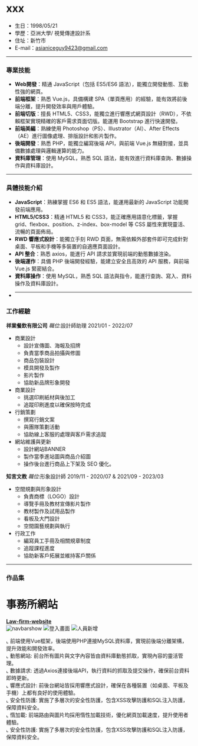 # xxx
- 生日：1998/05/21
- 學歷：亞洲大學/ 視覺傳達設計系
- 住址：新竹市
- E-mail：asianiceguy9423@gmail.com 
<hr>

### 專業技能
- **Web開發**：精通 JavaScript（包括 ES5/ES6 語法），能獨立開發動態、互動性強的網頁。
- **前端框架**：熟悉 Vue.js，具備構建 SPA（單頁應用）的經驗，能有效將前後端分離，提升開發效率與用戶體驗。
- **前端切版**：擅長 HTML5、CSS3，能獨立進行響應式網頁設計（RWD），不依賴框架實現精確的客戶需求頁面切版。能運用 Bootstrap 進行快速開發。
- **前端美編**：熟練使用 Photoshop（PS）、Illustrator（AI）、After Effects（AE）進行圖像處理、排版設計和影片製作。
- **後端開發**：熟悉 PHP，能獨立編寫後端 API，與前端 Vue.js 無縫對接，並具備數據處理與邏輯運算的能力。
- **資料庫管理**：使用 MySQL，熟悉 SQL 語法，能有效進行資料庫查詢、數據操作與資料庫設計。
<hr>

### 具體技能介紹
- **JavaScript**：熟練掌握 ES6 和 ES5 語法，能運用最新的 JavaScript 功能開發前端應用。
- **HTML5/CSS3**：精通 HTML5 和 CSS3，能正確應用語意化標籤，掌握 grid、flexbox、position、z-index、box-model 等 CSS 屬性來實現靈活、流暢的頁面佈局。
- **RWD 響應式設計**：能獨立手刻 RWD 頁面，無需依賴外部套件即可完成針對桌面、平板和手機等多裝置的自適應頁面設計。
- **API 整合**：熟悉 axios，能進行 API 請求並實現前端的動態數據渲染。
- **後端運作**：具備 PHP 後端開發經驗，能建立安全且高效的 API 服務，與前端 Vue.js 緊密結合。
- **資料庫操作**：使用 MySQL，熟悉 SQL 語法與指令，能進行查詢、寫入、資料操作及資料庫設計。
- <hr>

### 工作經驗 
**祥業餐飲有限公司**
*職位*:設計師助理
2021/01 - 2022/07
<BR>
   * 商業設計
      * 設計宣傳圖、海報及招牌
      * 負責當季商品拍攝與修圖
      * 商品包裝設計
      * 模具開發及製作
      * 影片製作
      * 協助新品牌形象開發
   * 商業設計
      * 挑選印刷紙材與後加工
      * 追蹤印刷進度以確保按時完成
   * 行銷策劃
      * 撰寫行銷文案
      * 與團隊策劃活動
      * 協助線上客服的處理與客戶需求追蹤
   * 網站維護與更新
      * 設計網站BANNER
      * 製作當季進站圖與商品介紹圖
      * 操作後台進行商品上下架及 SEO 優化。

**知言文教**
*職位*:形象設計師
2019/11 - 2020/07 & 2021/09 - 2023/03
<BR>
   * 空間規劃與形象設計
      * 負責商標（LOGO）設計
      * 導覽手冊及教材宣傳影片製作
      * 教材製作及試用品製作
      * 看板及大門設計
      * 空間園藝規劃與執行
   * 行政工作
      * 編寫員工手冊及相關規章制度
      * 追蹤課程進度
      * 協助新客戶拓展並維持客戶關係
<hr>

### 作品集
 # 事務所網站
  <a href="https://github.com/asianiceguy9423/Law-firm-website/tree/main" target="blank"><B>Law-firm-website</B></a> <BR>
  ![navbarshow](https://github.com/user-attachments/assets/54c60d11-9079-4927-a584-bd028b7d36bf)
![登入畫面](https://github.com/user-attachments/assets/40d1c3ee-6886-4c07-b36e-97e134da0196)
![人員新增](https://github.com/user-attachments/assets/5fa709a4-8b99-4bec-b233-8f7e3d29e46a)

   ⌞ 前端使用Vue框架，後端使用PHP連接MySQL資料庫，實現前後端分離架構，提升效能和開發效率。<BR>
   ⌞ 動態網站: 前台所有圖片與文字內容皆由資料庫動態抓取，實現內容的靈活管理。<BR>
   ⌞ 數據請求: 透過Axios連接後端API，執行資料的抓取及提交操作，確保前台資料即時更新。<BR>
   ⌞ 響應式設計: 前後台網站皆採用響應式設計，確保在各種裝置（如桌面、平板及手機）上都有良好的使用體驗。<BR>
   ⌞ 安全性防護: 實施了多層次的安全性防護，包含XSS攻擊防護和SQL注入防護，保障資料安全。<BR>
   ⌞ 惰加載: 前端路由與圖片均採用惰性加載技術，優化網頁加載速度，提升使用者體驗。<BR>
   ⌞ 安全性防護: 實施了多層次的安全性防護，包含XSS攻擊防護和SQL注入防護，保障資料安全。<BR>
